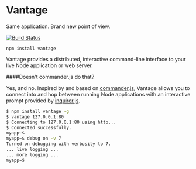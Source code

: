 
# Vantage

Same application. Brand new point of view.

[<img src="https://travis-ci.org/dthree/vantage.svg" alt="Build Status" />](http://travis-ci.org/dthree/vantage)

    npm install vantage

Vantage provides a distributed, interactive command-line interface to your live Node application or web server.

####Doesn't commander.js do that?

Yes, and no. Inspired by and based on [commander.js](https://www.npmjs.com/package/commander), Vantage allows you to connect into and hop between running Node applications with an interactive prompt provided by [inquirer.js](https://www.npmjs.com/package/inquirer).

```bash
$ npm install vantage -g
$ vantage 127.0.0.1:80
$ Connecting to 127.0.0.1:80 using http...
$ Connected successfully.
myapp~$ 
myapp~$ debug on -v 7
Turned on debugging with verbosity to 7.
... live logging ...
... more logging ...
myapp~$ 
```

